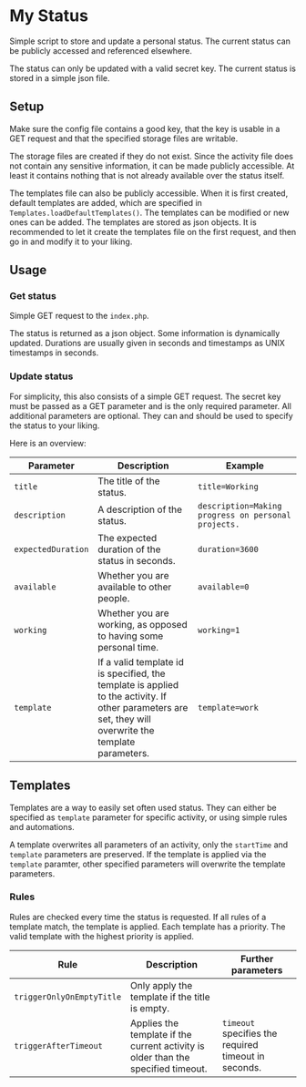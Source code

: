 # My Status

Simple script to store and update a personal status. The current status can be publicly accessed and referenced
elsewhere.

The status can only be updated with a valid secret key. The current status is stored in a simple json file.

## Setup

Make sure the config file contains a good key, that the key is usable in a GET request and that the specified storage
files are writable.

The storage files are created if they do not exist. Since the activity file does not contain any sensitive information,
it
can be made publicly accessible. At least it contains nothing that is not already available over the status itself.

The templates file can also be publicly accessible. When it is first created, default templates are added, which are
specified in `Templates.loadDefaultTemplates()`. The templates can be modified or new ones can be added. The templates
are stored as json objects. It is recommended to let it create the templates file on the first request, and then go in
and modify it to your liking.

## Usage

### Get status

Simple GET request to the `index.php`.

The status is returned as a json object. Some information is dynamically updated. Durations are usually given in seconds
and timestamps as UNIX timestamps in seconds.

### Update status

For simplicity, this also consists of a simple GET request. The secret key must be passed as a GET parameter and is the
only required parameter. All additional parameters are optional. They can and should be used to specify the status to
your liking.

Here is an overview:

| Parameter          | Description                                                                                                                                             | Example                                             |
|--------------------|---------------------------------------------------------------------------------------------------------------------------------------------------------|-----------------------------------------------------|
| `title`            | The title of the status.                                                                                                                                | `title=Working`                                     |
| `description`      | A description of the status.                                                                                                                            | `description=Making progress on personal projects.` |
| `expectedDuration` | The expected duration of the status in seconds.                                                                                                         | `duration=3600`                                     |
| `available`        | Whether you are available to other people.                                                                                                              | `available=0`                                       |
| `working`          | Whether you are working, as opposed to having some personal time.                                                                                       | `working=1`                                         |
| `template`         | If a valid template id is specified, the template is applied to the activity. If other parameters are set, they will overwrite the template parameters. | `template=work`                                     |

## Templates

Templates are a way to easily set often used status. They can either be specified as `template` parameter for specific
activity, or using simple rules and automations.

A template overwrites all parameters of an activity, only the `startTime` and `template` parameters are preserved. If
the template is applied via the `template` paramter, other specified parameters will overwrite the template parameters.

### Rules

Rules are checked every time the status is requested. If all rules of a template match, the template is applied. Each
template has a priority. The valid template with the highest priority is applied.

| Rule                      | Description                                                                       | Further parameters                                   |
|---------------------------|-----------------------------------------------------------------------------------|------------------------------------------------------|
| `triggerOnlyOnEmptyTitle` | Only apply the template if the title is empty.                                    |                                                      |
| `triggerAfterTimeout`     | Applies the template if the current activity is older than the specified timeout. | `timeout` specifies the required timeout in seconds. |
